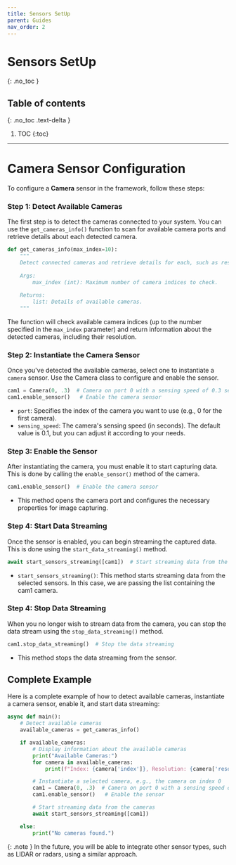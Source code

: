 ```yaml
---
title: Sensors SetUp
parent: Guides
nav_order: 2
---
```


# Sensors SetUp
{: .no_toc }

## Table of contents
{: .no_toc .text-delta }

1. TOC
{:toc}

---

# **Camera Sensor Configuration**

To configure a **Camera** sensor in the framework, follow these steps:

### **Step 1: Detect Available Cameras**

The first step is to detect the cameras connected to your system. You can use the `get_cameras_info()` function to scan for available camera ports and retrieve details about each detected camera.

```py
def get_cameras_info(max_index=10):
    """
    Detect connected cameras and retrieve details for each, such as resolution.
    
    Args:
        max_index (int): Maximum number of camera indices to check.
    
    Returns:
        list: Details of available cameras.
    """
```
The function will check available camera indices (up to the number specified in the `max_index` parameter) and return information about the detected cameras, including their resolution.

### **Step 2: Instantiate the Camera Sensor**

Once you've detected the available cameras, select one to instantiate a `camera` sensor. Use the Camera class to configure and enable the sensor.

```py
cam1 = Camera(0, .3)  # Camera on port 0 with a sensing speed of 0.3 seconds
cam1.enable_sensor()   # Enable the camera sensor
```
* `port`: Specifies the index of the camera you want to use (e.g., 0 for the first camera).
* `sensing_speed`: The camera's sensing speed (in seconds). The default value is 0.1, but you can adjust it according to your needs.

### **Step 3: Enable the Sensor**

After instantiating the camera, you must enable it to start capturing data. This is done by calling the `enable_sensor()` method of the camera.

```py
cam1.enable_sensor()  # Enable the camera sensor
```

* This method opens the camera port and configures the necessary properties for image capturing.

### **Step 4: Start Data Streaming**

Once the sensor is enabled, you can begin streaming the captured data. This is done using the `start_data_streaming()` method.

```py
await start_sensors_streaming([cam1])  # Start streaming data from the camera
```
* `start_sensors_streaming()`: This method starts streaming data from the selected sensors. In this case, we are passing the list containing the cam1 camera.

### **Step 4: Stop Data Streaming**

When you no longer wish to stream data from the camera, you can stop the data stream using the `stop_data_streaming()` method.

```py
cam1.stop_data_streaming()  # Stop the data streaming
```
* This method stops the data streaming from the sensor.

## Complete Example

Here is a complete example of how to detect available cameras, instantiate a camera sensor, enable it, and start data streaming:

```py
async def main():
    # Detect available cameras
    available_cameras = get_cameras_info()

    if available_cameras:
        # Display information about the available cameras
        print("Available Cameras:")
        for camera in available_cameras:
            print(f"Index: {camera['index']}, Resolution: {camera['resolution']}")

        # Instantiate a selected camera, e.g., the camera on index 0
        cam1 = Camera(0, .3)  # Camera on port 0 with a sensing speed of 0.3
        cam1.enable_sensor()   # Enable the sensor

        # Start streaming data from the cameras
        await start_sensors_streaming([cam1])

    else:
        print("No cameras found.")
```

{: .note }
In the future, you will be able to integrate other sensor types, such as LIDAR or radars, using a similar approach.

